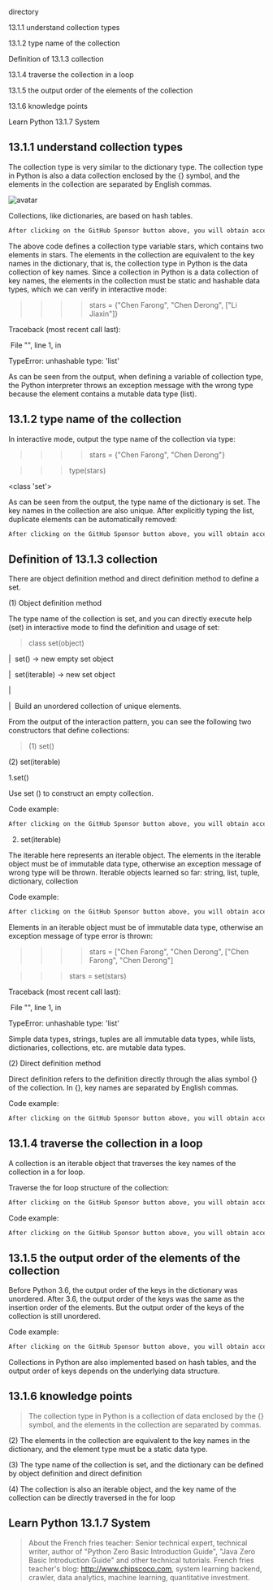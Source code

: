 directory 

13.1.1 understand collection types 

13.1.2 type name of the collection 

Definition of 13.1.3 collection 

13.1.4 traverse the collection in a loop 

13.1.5 the output order of the elements of the collection 

13.1.6 knowledge points 

Learn Python 13.1.7 System 

##  13.1.1 understand collection types 

The collection type is very similar to the dictionary type. The collection type in Python is also a data collection enclosed by the {} symbol, and the elements in the collection are separated by English commas. 

![avatar]( 551b0608e9b1d4588d2c6c665693e6ac.png) 

Collections, like dictionaries, are based on hash tables. 

 ```python  
After clicking on the GitHub Sponsor button above, you will obtain access permissions to my private code repository ( https://github.com/slowlon/my_code_bar ) to view this blog code. By searching the code number of this blog, you can find the code you need, code number is: 2024020309574591474
 ```  
The above code defines a collection type variable stars, which contains two elements in stars. The elements in the collection are equivalent to the key names in the dictionary, that is, the collection type in Python is the data collection of key names. Since a collection in Python is a data collection of key names, the elements in the collection must be static and hashable data types, which we can verify in interactive mode: 

>  > > > stars = {"Chen Farong", "Chen Derong", ["Li Jiaxin"]}

Traceback (most recent call last):

 File "<stdin>", line 1, in <module>

TypeError: unhashable type: 'list' 

As can be seen from the output, when defining a variable of collection type, the Python interpreter throws an exception message with the wrong type because the element contains a mutable data type (list). 

##  13.1.2 type name of the collection 

In interactive mode, output the type name of the collection via type: 

>  > > > stars = {"Chen Farong", "Chen Derong"}

> >> type(stars)

<class 'set'> 

As can be seen from the output, the type name of the dictionary is set. The key names in the collection are also unique. After explicitly typing the list, duplicate elements can be automatically removed: 

 ```python  
After clicking on the GitHub Sponsor button above, you will obtain access permissions to my private code repository ( https://github.com/slowlon/my_code_bar ) to view this blog code. By searching the code number of this blog, you can find the code you need, code number is: 2024020309574591474
 ```  
##  Definition of 13.1.3 collection 

There are object definition method and direct definition method to define a set. 

(1) Object definition method 

The type name of the collection is set, and you can directly execute help (set) in interactive mode to find the definition and usage of set: 

>  class set(object)

|  set() -> new empty set object

|  set(iterable) -> new set object

|

|  Build an unordered collection of unique elements. 

From the output of the interaction pattern, you can see the following two constructors that define collections: 

>  (1) set()

(2) set(iterable) 

1.set() 

Use set () to construct an empty collection. 

Code example: 

 ```python  
After clicking on the GitHub Sponsor button above, you will obtain access permissions to my private code repository ( https://github.com/slowlon/my_code_bar ) to view this blog code. By searching the code number of this blog, you can find the code you need, code number is: 2024020309574591474
 ```  
2. set(iterable) 

The iterable here represents an iterable object. The elements in the iterable object must be of immutable data type, otherwise an exception message of wrong type will be thrown. Iterable objects learned so far: string, list, tuple, dictionary, collection 

Code example: 

 ```python  
After clicking on the GitHub Sponsor button above, you will obtain access permissions to my private code repository ( https://github.com/slowlon/my_code_bar ) to view this blog code. By searching the code number of this blog, you can find the code you need, code number is: 2024020309574591474
 ```  
Elements in an iterable object must be of immutable data type, otherwise an exception message of type error is thrown: 

>  > > > stars = ["Chen Farong", "Chen Derong", ["Chen Farong", "Chen Derong"]

> >> stars = set(stars)

Traceback (most recent call last):

 File "<stdin>", line 1, in <module>

TypeError: unhashable type: 'list' 

Simple data types, strings, tuples are all immutable data types, while lists, dictionaries, collections, etc. are mutable data types. 

(2) Direct definition method 

Direct definition refers to the definition directly through the alias symbol {} of the collection. In {}, key names are separated by English commas. 

Code example: 

 ```python  
After clicking on the GitHub Sponsor button above, you will obtain access permissions to my private code repository ( https://github.com/slowlon/my_code_bar ) to view this blog code. By searching the code number of this blog, you can find the code you need, code number is: 2024020309574591474
 ```  
##  13.1.4 traverse the collection in a loop 

A collection is an iterable object that traverses the key names of the collection in a for loop. 

Traverse the for loop structure of the collection: 

 ```python  
After clicking on the GitHub Sponsor button above, you will obtain access permissions to my private code repository ( https://github.com/slowlon/my_code_bar ) to view this blog code. By searching the code number of this blog, you can find the code you need, code number is: 2024020309574591474
 ```  
Code example: 

 ```python  
After clicking on the GitHub Sponsor button above, you will obtain access permissions to my private code repository ( https://github.com/slowlon/my_code_bar ) to view this blog code. By searching the code number of this blog, you can find the code you need, code number is: 2024020309574591474
 ```  
##  13.1.5 the output order of the elements of the collection 

Before Python 3.6, the output order of the keys in the dictionary was unordered. After 3.6, the output order of the keys was the same as the insertion order of the elements. But the output order of the keys of the collection is still unordered. 

Code example: 

 ```python  
After clicking on the GitHub Sponsor button above, you will obtain access permissions to my private code repository ( https://github.com/slowlon/my_code_bar ) to view this blog code. By searching the code number of this blog, you can find the code you need, code number is: 2024020309574591474
 ```  
Collections in Python are also implemented based on hash tables, and the output order of keys depends on the underlying data structure. 

##  13.1.6 knowledge points 

>  The collection type in Python is a collection of data enclosed by the {} symbol, and the elements in the collection are separated by commas.

(2) The elements in the collection are equivalent to the key names in the dictionary, and the element type must be a static data type.

(3) The type name of the collection is set, and the dictionary can be defined by object definition and direct definition

(4) The collection is also an iterable object, and the key name of the collection can be directly traversed in the for loop 

##  Learn Python 13.1.7 System 

>  About the French fries teacher: Senior technical expert, technical writer, author of "Python Zero Basic Introduction Guide", "Java Zero Basic Introduction Guide" and other technical tutorials. French fries teacher's blog: http://www.chipscoco.com, system learning backend, crawler, data analytics, machine learning, quantitative investment. 

